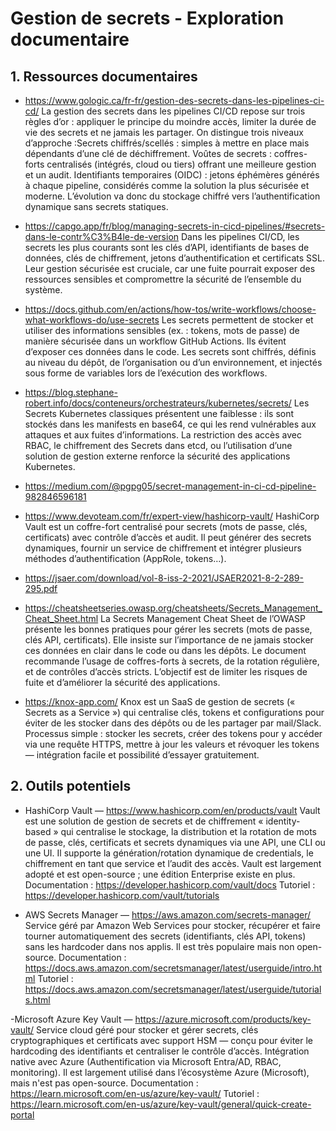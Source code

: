 # Gestion de secrets - Exploration documentaire

## 1. Ressources documentaires

- https://www.gologic.ca/fr-fr/gestion-des-secrets-dans-les-pipelines-ci-cd/
  La gestion des secrets dans les pipelines CI/CD repose sur trois règles d’or : appliquer le principe du moindre accès, limiter la durée de vie des secrets et ne jamais les partager. On distingue trois niveaux d’approche :Secrets chiffrés/scellés : simples à mettre en place mais dépendants d’une clé de déchiffrement.
Voûtes de secrets : coffres-forts centralisés (intégrés, cloud ou tiers) offrant une meilleure gestion et un audit.
Identifiants temporaires (OIDC) : jetons éphémères générés à chaque pipeline, considérés comme la solution la plus sécurisée et moderne.
L’évolution va donc du stockage chiffré vers l’authentification dynamique sans secrets statiques.
- https://capgo.app/fr/blog/managing-secrets-in-cicd-pipelines/#secrets-dans-le-contr%C3%B4le-de-version
  Dans les pipelines CI/CD, les secrets les plus courants sont les clés d’API, identifiants de bases de données, clés de chiffrement, jetons d’authentification et certificats SSL. Leur gestion sécurisée est cruciale, car une fuite pourrait exposer des ressources sensibles et compromettre la sécurité de l’ensemble du système.
  
- https://docs.github.com/en/actions/how-tos/write-workflows/choose-what-workflows-do/use-secrets
        Les secrets permettent de stocker et utiliser des informations sensibles (ex. : tokens, mots de passe) de manière sécurisée dans un workflow GitHub Actions. Ils évitent d’exposer ces données dans le code. Les secrets sont chiffrés, définis au niveau du dépôt, de l’organisation ou d’un environnement, et injectés sous forme de variables lors de l’exécution des workflows.
- https://blog.stephane-robert.info/docs/conteneurs/orchestrateurs/kubernetes/secrets/
         Les Secrets Kubernetes classiques présentent une faiblesse : ils sont stockés dans les manifests en base64, ce qui les rend vulnérables aux attaques et aux fuites d’informations. La restriction des accès avec RBAC, le chiffrement des Secrets dans etcd, ou l’utilisation d’une solution de gestion externe renforce la sécurité des applications Kubernetes.
- https://medium.com/@pgpg05/secret-management-in-ci-cd-pipeline-982846596181
- https://www.devoteam.com/fr/expert-view/hashicorp-vault/
HashiCorp Vault est un coffre-fort centralisé pour secrets (mots de passe, clés, certificats) avec contrôle d’accès et audit.
Il peut générer des secrets dynamiques, fournir un service de chiffrement et intégrer plusieurs méthodes d’authentification (AppRole, tokens…).
- https://jsaer.com/download/vol-8-iss-2-2021/JSAER2021-8-2-289-295.pdf
- https://cheatsheetseries.owasp.org/cheatsheets/Secrets_Management_Cheat_Sheet.html
        La Secrets Management Cheat Sheet de l’OWASP présente les bonnes pratiques pour gérer les secrets (mots de passe, clés API, certificats). Elle insiste sur l’importance de ne jamais stocker ces données en clair dans le code ou dans les dépôts. Le document recommande l’usage de coffres-forts à secrets, de la rotation régulière, et de contrôles d’accès stricts. L’objectif est de limiter les risques de fuite et d’améliorer la sécurité des applications.
- https://knox-app.com/
  Knox est un SaaS de gestion de secrets (« Secrets as a Service ») qui centralise clés, tokens et configurations pour éviter de les stocker dans des dépôts ou de les partager par mail/Slack.
Processus simple : stocker les secrets, créer des tokens pour y accéder via une requête HTTPS, mettre à jour les valeurs et révoquer les tokens — intégration facile et possibilité d’essayer gratuitement.

## 2. Outils potentiels

- HashiCorp Vault — https://www.hashicorp.com/en/products/vault
Vault est une solution de gestion de secrets et de chiffrement « identity-based » qui centralise le stockage, la distribution et la rotation de mots de passe, clés, certificats et secrets dynamiques via une API, une CLI ou une UI. Il supporte la génération/rotation dynamique de credentials, le chiffrement en tant que service et l’audit des accès.
Vault est largement adopté et est open-source ; une édition Enterprise existe en plus.
Documentation : https://developer.hashicorp.com/vault/docs
Tutoriel : https://developer.hashicorp.com/vault/tutorials

- AWS Secrets Manager — https://aws.amazon.com/secrets-manager/
Service géré par Amazon Web Services pour stocker, récupérer et faire tourner automatiquement des secrets (identifiants, clés API, tokens) sans les hardcoder dans nos applis.
Il est très populaire mais non open-source.
Documentation : https://docs.aws.amazon.com/secretsmanager/latest/userguide/intro.html
Tutoriel : https://docs.aws.amazon.com/secretsmanager/latest/userguide/tutorials.html

-Microsoft Azure Key Vault — https://azure.microsoft.com/products/key-vault/
Service cloud géré pour stocker et gérer secrets, clés cryptographiques et certificats avec support HSM — conçu pour éviter le hardcoding des identifiants et centraliser le contrôle d’accès. Intégration native avec Azure (Authentification via Microsoft Entra/AD, RBAC, monitoring).
Il est largement utilisé dans l’écosystème Azure (Microsoft), mais n'est pas open-source.
Documentation : https://learn.microsoft.com/en-us/azure/key-vault/
Tutoriel : https://learn.microsoft.com/en-us/azure/key-vault/general/quick-create-portal
